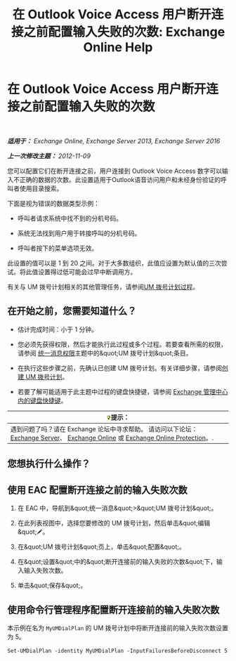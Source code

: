 ﻿---
title: '在 Outlook Voice Access 用户断开连接之前配置输入失败的次数: Exchange Online Help'
TOCTitle: 在 Outlook Voice Access 用户断开连接之前配置输入失败的次数
ms:assetid: 64c13d17-a26a-4c9b-b495-bd69c716456a
ms:mtpsurl: https://technet.microsoft.com/zh-cn/library/Ee423547(v=EXCHG.150)
ms:contentKeyID: 50490725
ms.date: 05/23/2018
mtps_version: v=EXCHG.150
ms.translationtype: MT
---

# 在 Outlook Voice Access 用户断开连接之前配置输入失败的次数

 

_**适用于：** Exchange Online, Exchange Server 2013, Exchange Server 2016_

_**上一次修改主题：** 2012-11-09_

您可以配置它们在断开连接之前，用户连接到 Outlook Voice Access 数字可以输入不正确的数据的次数。此设置适用于Outlook语音访问用户和未经身份验证的呼叫者使用目录搜索。

下面是视为错误的数据类型示例：

  - 呼叫者请求系统中找不到的分机号码。

  - 系统无法找到用户用于转接呼叫的分机号码。

  - 呼叫者按下的菜单选项无效。

此设置的值可以是 1 到 20 之间。对于大多数组织，此值应设置为默认值的三次尝试。将此值设置得过低可能会过早中断调用方。

有关与 UM 拨号计划相关的其他管理任务，请参阅[UM 拨号计划过程](um-dial-plan-procedures-exchange-2013-help.md)。

## 在开始之前，您需要知道什么？

  - 估计完成时间：小于 1 分钟。

  - 您必须先获得权限，然后才能执行此过程或多个过程。若要查看所需的权限，请参阅 [统一消息权限](unified-messaging-permissions-exchange-2013-help.md)主题中的\&quot;UM 拨号计划\&quot;条目。

  - 在执行这些步骤之前，先确认已创建 UM 拨号计划。有关详细步骤，请参阅[创建 UM 拨号计划](create-a-um-dial-plan-exchange-2013-help.md)。

  - 若要了解可能适用于此主题中过程的键盘快捷键，请参阅 [Exchange 管理中心内的键盘快捷键](keyboard-shortcuts-in-the-exchange-admin-center-exchange-online-protection-help.md)。

<table>
<thead>
<tr class="header">
<th><img src="images/Bb124558.tip(EXCHG.150).gif" title="提示" alt="提示" />提示：</th>
</tr>
</thead>
<tbody>
<tr class="odd">
<td>遇到问题了吗？请在 Exchange 论坛中寻求帮助。 请访问以下论坛：<a href="https://go.microsoft.com/fwlink/p/?linkid=60612">Exchange Server</a>、 <a href="https://go.microsoft.com/fwlink/p/?linkid=267542">Exchange Online</a> 或 <a href="https://go.microsoft.com/fwlink/p/?linkid=285351">Exchange Online Protection</a>。.</td>
</tr>
</tbody>
</table>


## 您想执行什么操作？

## 使用 EAC 配置断开连接之前的输入失败次数

1.  在 EAC 中，导航到\&quot;统一消息\&quot;\>\&quot;UM 拨号计划\&quot;。

2.  在此列表视图中，选择您要修改的 UM 拨号计划，然后单击\&quot;编辑\&quot;![编辑图标](images/Bb124582.6f53ccb2-1f13-4c02-bea0-30690e6ea71d(EXCHG.150).gif "编辑图标")。

3.  在\&quot;UM 拨号计划\&quot;页上，单击\&quot;配置\&quot;。

4.  在\&quot;设置\&quot;中的\&quot;断开连接前的输入失败的次数\&quot;下，输入输入失败次数。

5.  单击\&quot;保存\&quot;。

## 使用命令行管理程序配置断开连接前的输入失败次数

本示例在名为 `MyUMDialPlan` 的 UM 拨号计划中将断开连接前的输入失败次数设置为 5。

    Set-UMDialPlan -identity MyUMDialPlan -InputFailuresBeforeDisconnect 5

